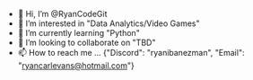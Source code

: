 - 👋 Hi, I’m @RyanCodeGit
- 👀 I’m interested in "Data Analytics/Video Games"
- 🌱 I’m currently learning "Python"
- 💞️ I’m looking to collaborate on "TBD"
- 📫 How to reach me ... {"Discord": "ryanibanezman", "Email": "ryancarlevans@hotmail.com"}

<!---
RyanCodeGit/RyanCodeGit is a ✨ special ✨ repository because its `README.md` (this file) appears on your GitHub profile.
You can click the Preview link to take a look at your changes.
--->
